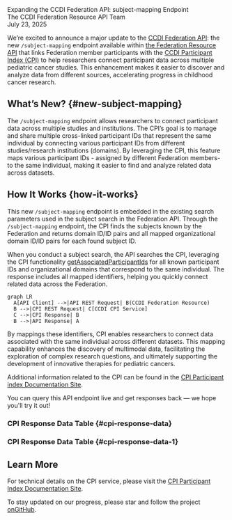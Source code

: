 <script setup lang="ts">
import * as d3 from "d3";
import {onMounted, computed, defineAsyncComponent, Ref, ref, watch} from "vue"
import { inBrowser } from 'vitepress';

import ApiAggr from "@/src/api-aggr";

const ApiCallBlockAggr = inBrowser
  ? defineAsyncComponent(() => import('@/theme/components/api-call-aggr/Block.vue'))
  : () => null;

import DataTable from '@/theme/components/api-call-aggr/DataTable.vue';
//import * as Graph from "./07-23-2025-the-federation-api-cpi/graph";
//import GraphPlaceholder from "./07-23-2025-the-federation-api-cpi/GraphPlaceholder.vue";
import { useDataStore } from "./07-23-2025-the-federation-api-cpi/store";

let api = new ApiAggr();
const data = useDataStore();

</script>
<ClientOnly>
<div class="text-4xl font-extrabold">Expanding the CCDI Federation API: subject-mapping Endpoint</div>
<div class="text-lg mt-1 dark:text-slate-300 text-slate-900">The CCDI Federation Resource API Team</div>
<div class="dark:text-slate-400 text-slate-800 italic">July 23, 2025</div>

We’re excited to announce a major update to the [CCDI Federation API][ResourceAPI-main]: the new `/subject-mapping` endpoint available within [the Federation Resource API][spec-aggr] that links Federation member participants with the [CCDI Participant Index (CPI)][CPI-main] to help researchers connect participant data across multiple pediatric cancer studies. This enhancement makes it easier to discover and analyze data from different sources, accelerating progress in childhood cancer research.

## What’s New? {#new-subject-mapping}

The `/subject-mapping` endpoint allows researchers to connect participant data across multiple studies and institutions. The CPI’s goal is to manage and share multiple cross-linked participant IDs that represent the same individual by connecting various participant IDs from different studies/research institutions (domains). By leveraging the CPI, this feature maps various participant IDs - assigned by different Federation members- to the same individual, making it easier to find and analyze related data across datasets.

## How It Works {how-it-works}

This new `/subject-mapping` endpoint is embedded in the existing search parameters used in the subject search in the Federation API. Through the `/subject-mapping` endpoint, the CPI finds the subjects known by the Federation and returns domain ID/ID pairs and all mapped organizational domain ID/ID pairs for each found subject ID.

When you conduct a subject search, the API searches the CPI, leveraging the CPI functionality [getAssociatedParticipantIds][getAssociatedParticipantIds] for all known participant IDs and organizational domains that correspond to the same individual. The response includes all mapped identifiers, helping you quickly connect related data across the Federation.

```mermaid
graph LR
  A[API Client] -->|API REST Request| B(CCDI Federation Resource)
  B -->|CPI REST Request| C[CCDI CPI Service]
  C -->|CPI Response| B
  B -->|API Response| A
```

By mappings these identifiers, CPI enables researchers to connect data associated with the same individual across different datasets. This mapping capability enhances the discovery of multimodal data, facilitating the exploration of complex research questions, and ultimately supporting the development of innovative therapies for pediatric cancers.

Additional information related to the CPI can be found in the [CPI Participant index Documentation Site][CPI-spec].  

You can query this API endpoint live and get responses back — we hope you'll try it out!

<ApiCallBlockAggr
  description="Submit REST API request to map the first eight subjects participants IDs known about by each source server where sex is F."
  method="GET"
  path="/subject-mapping?per_page=8&sex=F"
/>

### CPI Response Data Table {#cpi-response-data}

<DataTable :endpoint="'https://federation.ccdi.cancer.gov/api/v1/subject-mapping?per_page=6&sex=F'"/>

<ApiCallBlockAggr
  description="Submit REST API request to map subject participants IDs where ID is SJ000008."
  method="GET"
  path="/subject-mapping?identifiers=SJ000008"
/>

### CPI Response Data Table {#cpi-response-data-1}

<DataTable :endpoint="'https://federation.ccdi.cancer.gov/api/v1/subject-mapping?identifiers=SJ000008'"/>

## Learn More
For technical details on the CPI service, please visit the [CPI Participant Index Documentation Site][CPI-spec].


To stay updated on our progress, please star and follow the project [onGitHub](https://github.com/cbiit/ccdi-federation-api).

[ccdi-main]: https://www.cancer.gov/research/areas/childhood/childhood-cancer-data-initiative
[spec]: https://cbiit.github.io/ccdi-federation-api/specification.html
[spec-aggr]: https://cbiit.github.io/ccdi-federation-api-aggregation
[Kids First DRC]: https://kidsfirstdrc.org/
[St. Jude Cloud]: https://stjude.cloud
[Pediatric Cancer Data Commons]: https://commons.cri.uchicago.edu/pcdc/
[Treehouse Childhood Cancer Initiative]: https://treehousegenomics.ucsc.edu/
[Childhood Cancer Catalog of ecDNA CCDI API server]: https://ccdi-ecdna.org/
[CPI-main]: https://ccdi.cancer.gov/ccdi-participant-index
[ResourceAPI-main]: https://ccdi.cancer.gov/data-federation-resource
[getAssociatedParticipantIds]: https://participantindex-docs.ccdi.cancer.gov/#operation/getAssociatedParticipantIds
[CPI-spec]: https://participantindex-docs.ccdi.cancer.gov/
</ClientOnly>
